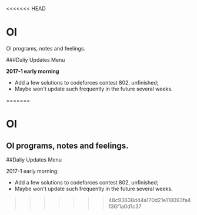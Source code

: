 <<<<<<< HEAD

# OI

OI programs, notes and feelings.



###Daliy Updates Menu

**2017-1 early morning**
- Add a few solutions to codeforces contest 802, unfinished;
- Maybe won't update such frequently in the future several weeks.

=======
# OI
OI programs, notes and feelings.
---
##Daliy Updates Menu

2017-1 early morning: 
- Add a few solutions to codeforces contest 802, unfinished;
- Maybe won't update such frequently in the future several weeks.
>>>>>>> 48c93638d44a170d21e118093fa4136f1a0d1c37
